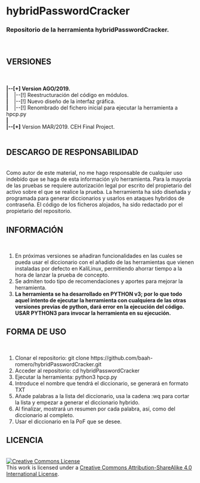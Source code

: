 # hybridPasswordCracker
<h3>Repositorio de la herramienta hybridPasswordCracker. </h3><br>
<h2>VERSIONES</H2><br>
<br>
<b>|--[+]&nbsp;Version AGO/2019.</b><br>
 <b>|</b>&nbsp;&nbsp;&nbsp;&nbsp;|--[!] Reestructuración del código en módulos. <br>
 <b>|</b>&nbsp;&nbsp;&nbsp;&nbsp;|--[!] Nuevo diseño de la interfaz gráfica.<br>
 <b>|</b>&nbsp;&nbsp;&nbsp;&nbsp;|--[!] Renombrado del fichero inicial para ejecutar la herramienta a hpcp.py<br>
 <b>|</b><br>
<b>|--[+]</b>&nbsp;Version MAR/2019. CEH Final Project. 
<br>
<br>
<h2>DESCARGO DE RESPONSABILIDAD</H2><br>
Como autor de este material, no me hago responsable de cualquier uso indebido que se haga de esta información y/o herramienta. Para la mayoría de las pruebas se requiere autorización legal por escrito del propietario del activo sobre el que se realice la prueba.
La herramienta ha sido diseñada y programada para generar diccionarios y usarlos en ataques hybridos de contraseña.
El código de los ficheros alojados, ha sido redactado por el propietario del repositorio.

    
<h2>INFORMACIÓN</H2><br>
<ol>
    <li>En próximas versiones se añadiran funcionalidades en las cuales
    se pueda usar el diccionario con el añadido de las herramientas
    que vienen instaladas por defecto en KaliLinux, permitiendo ahorrar
    tiempo a la hora de lanzar la prueba de concepto.</li>
    <li>Se admiten todo tipo de recomendaciones y aportes 
    para mejorar la herramienta.</li>
    <li><b>La herramienta se ha desarrollado en PYTHON v3; por lo que todo aquel intento de ejecutar la herramienta con cualquiera de las otras versiones previas de python, dará error en la ejecución del código. USAR PYTHON3 para invocar la herramienta en su ejecución.</b></li>
</ol>

    
<h2>FORMA DE USO</H2><br>
<ol>
    <li>Clonar el repositorio: git clone https://github.com/baah-romero/hybridPasswordCracker.git</li>
    <li>Acceder al repositorio: cd hybridPasswordCracker</li>
    <li>Ejecutar la herramienta: python3 hpcp.py</li>
    <li>Introduce el nombre que tendrá el diccionario, se generará en formato TXT</li>
    <li>Añade palabras a la lista del diccionario, usa la cadena :wq para cortar la lista y empezar a generar el diccionario hybrido.</li>
    <li>Al finalizar, mostrará un resumen por cada palabra, así, como del diccionario al completo.</li>
    <li>Usar el diccionario en la PoF que se desee.</li>
</ol>
    
<h2>LICENCIA</H2><br>
<a rel="license" href="http://creativecommons.org/licenses/by-sa/4.0/"><img alt="Creative Commons License" style="border-width:0" src="https://i.creativecommons.org/l/by-sa/4.0/88x31.png" /></a><br />This work is licensed under a <a rel="license" href="http://creativecommons.org/licenses/by-sa/4.0/">Creative Commons Attribution-ShareAlike 4.0 International License</a>.
